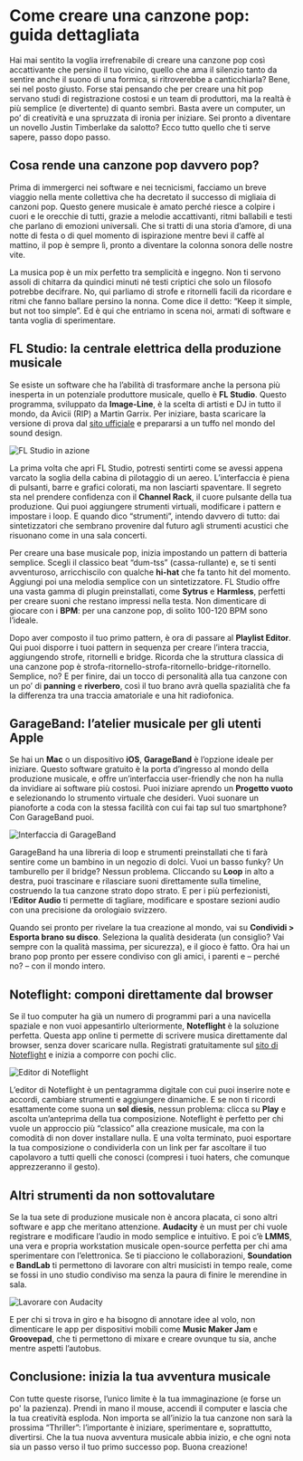 # Come creare una canzone pop: guida dettagliata

Hai mai sentito la voglia irrefrenabile di creare una canzone pop così accattivante che persino il tuo vicino, quello che ama il silenzio tanto da sentire anche il suono di una formica, si ritroverebbe a canticchiarla? Bene, sei nel posto giusto. Forse stai pensando che per creare una hit pop servano studi di registrazione costosi e un team di produttori, ma la realtà è più semplice (e divertente) di quanto sembri. Basta avere un computer, un po’ di creatività e una spruzzata di ironia per iniziare. Sei pronto a diventare un novello Justin Timberlake da salotto? Ecco tutto quello che ti serve sapere, passo dopo passo.

## Cosa rende una canzone pop davvero pop?

Prima di immergerci nei software e nei tecnicismi, facciamo un breve viaggio nella mente collettiva che ha decretato il successo di migliaia di canzoni pop. Questo genere musicale è amato perché riesce a colpire i cuori e le orecchie di tutti, grazie a melodie accattivanti, ritmi ballabili e testi che parlano di emozioni universali. Che si tratti di una storia d’amore, di una notte di festa o di quel momento di ispirazione mentre bevi il caffè al mattino, il pop è sempre lì, pronto a diventare la colonna sonora delle nostre vite.

La musica pop è un mix perfetto tra semplicità e ingegno. Non ti servono assoli di chitarra da quindici minuti né testi criptici che solo un filosofo potrebbe decifrare. No, qui parliamo di strofe e ritornelli facili da ricordare e ritmi che fanno ballare persino la nonna. Come dice il detto: “Keep it simple, but not too simple”. Ed è qui che entriamo in scena noi, armati di software e tanta voglia di sperimentare.

## FL Studio: la centrale elettrica della produzione musicale

Se esiste un software che ha l’abilità di trasformare anche la persona più inesperta in un potenziale produttore musicale, quello è **FL Studio**. Questo programma, sviluppato da **Image-Line**, è la scelta di artisti e DJ in tutto il mondo, da Avicii (RIP) a Martin Garrix. Per iniziare, basta scaricare la versione di prova dal [sito ufficiale](https://www.image-line.com/flstudio/) e prepararsi a un tuffo nel mondo del sound design.

![FL Studio in azione](/guide-img/output/75c75853.jpg)

La prima volta che apri FL Studio, potresti sentirti come se avessi appena varcato la soglia della cabina di pilotaggio di un aereo. L’interfaccia è piena di pulsanti, barre e grafici colorati, ma non lasciarti spaventare. Il segreto sta nel prendere confidenza con il **Channel Rack**, il cuore pulsante della tua produzione. Qui puoi aggiungere strumenti virtuali, modificare i pattern e impostare i loop. E quando dico “strumenti”, intendo davvero di tutto: dai sintetizzatori che sembrano provenire dal futuro agli strumenti acustici che risuonano come in una sala concerti.

Per creare una base musicale pop, inizia impostando un pattern di batteria semplice. Scegli il classico beat “dum-tss” (cassa-rullante) e, se ti senti avventuroso, arricchiscilo con qualche **hi-hat** che fa tanto hit del momento. Aggiungi poi una melodia semplice con un sintetizzatore. FL Studio offre una vasta gamma di plugin preinstallati, come **Sytrus** e **Harmless**, perfetti per creare suoni che restano impressi nella testa. Non dimenticare di giocare con i **BPM**: per una canzone pop, di solito 100-120 BPM sono l’ideale.

Dopo aver composto il tuo primo pattern, è ora di passare al **Playlist Editor**. Qui puoi disporre i tuoi pattern in sequenza per creare l’intera traccia, aggiungendo strofe, ritornelli e bridge. Ricorda che la struttura classica di una canzone pop è strofa-ritornello-strofa-ritornello-bridge-ritornello. Semplice, no? E per finire, dai un tocco di personalità alla tua canzone con un po’ di **panning** e **riverbero**, così il tuo brano avrà quella spazialità che fa la differenza tra una traccia amatoriale e una hit radiofonica.

## GarageBand: l’atelier musicale per gli utenti Apple

Se hai un **Mac** o un dispositivo **iOS**, **GarageBand** è l’opzione ideale per iniziare. Questo software gratuito è la porta d’ingresso al mondo della produzione musicale, e offre un’interfaccia user-friendly che non ha nulla da invidiare ai software più costosi. Puoi iniziare aprendo un **Progetto vuoto** e selezionando lo strumento virtuale che desideri. Vuoi suonare un pianoforte a coda con la stessa facilità con cui fai tap sul tuo smartphone? Con GarageBand puoi.

![Interfaccia di GarageBand](/guide-img/output/gband.jpg)

GarageBand ha una libreria di loop e strumenti preinstallati che ti farà sentire come un bambino in un negozio di dolci. Vuoi un basso funky? Un tamburello per il bridge? Nessun problema. Cliccando su **Loop** in alto a destra, puoi trascinare e rilasciare suoni direttamente sulla timeline, costruendo la tua canzone strato dopo strato. E per i più perfezionisti, l’**Editor Audio** ti permette di tagliare, modificare e spostare sezioni audio con una precisione da orologiaio svizzero.

Quando sei pronto per rivelare la tua creazione al mondo, vai su **Condividi > Esporta brano su disco**. Seleziona la qualità desiderata (un consiglio? Vai sempre con la qualità massima, per sicurezza), e il gioco è fatto. Ora hai un brano pop pronto per essere condiviso con gli amici, i parenti e – perché no? – con il mondo intero.

## Noteflight: componi direttamente dal browser

Se il tuo computer ha già un numero di programmi pari a una navicella spaziale e non vuoi appesantirlo ulteriormente, **Noteflight** è la soluzione perfetta. Questa app online ti permette di scrivere musica direttamente dal browser, senza dover scaricare nulla. Registrati gratuitamente sul [sito di Noteflight](https://www.noteflight.com) e inizia a comporre con pochi clic.

![Editor di Noteflight](/guide-img/output/285b1ad9.jpg)

L’editor di Noteflight è un pentagramma digitale con cui puoi inserire note e accordi, cambiare strumenti e aggiungere dinamiche. E se non ti ricordi esattamente come suona un **sol diesis**, nessun problema: clicca su **Play** e ascolta un’anteprima della tua composizione. Noteflight è perfetto per chi vuole un approccio più “classico” alla creazione musicale, ma con la comodità di non dover installare nulla. E una volta terminato, puoi esportare la tua composizione o condividerla con un link per far ascoltare il tuo capolavoro a tutti quelli che conosci (compresi i tuoi haters, che comunque apprezzeranno il gesto).

## Altri strumenti da non sottovalutare

Se la tua sete di produzione musicale non è ancora placata, ci sono altri software e app che meritano attenzione. **Audacity** è un must per chi vuole registrare e modificare l’audio in modo semplice e intuitivo. E poi c’è **LMMS**, una vera e propria workstation musicale open-source perfetta per chi ama sperimentare con l’elettronica. Se ti piacciono le collaborazioni, **Soundation** e **BandLab** ti permettono di lavorare con altri musicisti in tempo reale, come se fossi in uno studio condiviso ma senza la paura di finire le merendine in sala.

![Lavorare con Audacity](/guide-img/output/faremashupaudacity.jpg)

E per chi si trova in giro e ha bisogno di annotare idee al volo, non dimenticare le app per dispositivi mobili come **Music Maker Jam** e **Groovepad**, che ti permettono di mixare e creare ovunque tu sia, anche mentre aspetti l’autobus. 

## Conclusione: inizia la tua avventura musicale

Con tutte queste risorse, l’unico limite è la tua immaginazione (e forse un po' la pazienza). Prendi in mano il mouse, accendi il computer e lascia che la tua creatività esploda. Non importa se all’inizio la tua canzone non sarà la prossima “Thriller”: l’importante è iniziare, sperimentare e, soprattutto, divertirsi. Che la tua nuova avventura musicale abbia inizio, e che ogni nota sia un passo verso il tuo primo successo pop. Buona creazione!
